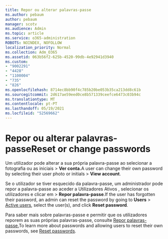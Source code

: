 ```yaml
---
title: Repor ou alterar palavras-passe
ms.author: pebaum
author: pebaum
manager: scotv
ms.audience: Admin
ms.topic: article
ms.service: o365-administration
ROBOTS: NOINDEX, NOFOLLOW
localization_priority: Normal
ms.collection: Adm_O365
ms.assetid: 063b56f2-625b-4520-99db-4e92941d3940
ms.custom:
- "9002291"
- "4428"
- "1100004"
- "735"
- "826"
ms.openlocfilehash: 8714ec8bb90f4c785b20be053b35ca213dd8c61b
ms.sourcegitcommit: 2d617ae59eed0ce8b571339ceefce6473c03b94c
ms.translationtype: MT
ms.contentlocale: pt-PT
ms.lasthandoff: 05/19/2021
ms.locfileid: "52569662"
---
```

# <a name="reset-or-change-passwords"></a><span data-ttu-id="5da20-102">Repor ou alterar palavras-passe</span><span class="sxs-lookup"><span data-stu-id="5da20-102">Reset or change passwords</span></span>

<span data-ttu-id="5da20-103">Um utilizador pode alterar a sua própria palavra-passe ao selecionar a fotografia ou as iniciais > **Ver conta.**</span><span class="sxs-lookup"><span data-stu-id="5da20-103">A user can change their own password by selecting their user photo or initials > **View account**.</span></span>
  
<span data-ttu-id="5da20-104">Se o utilizador se tiver esquecido da palavra-passe, um administrador pode repor a palavra-passe ao aceder a Utilizadores Ativos , selecionar os utilizadores e clicar em  >  [](https://portal.office.com/adminportal/home#/users) **Repor palavra-passe**.</span><span class="sxs-lookup"><span data-stu-id="5da20-104">If the user has forgotten their password, an admin can reset the password by going to **Users** > [Active users](https://portal.office.com/adminportal/home#/users), select the user(s), and click **Reset password**.</span></span>
  
<span data-ttu-id="5da20-105">Para saber mais sobre palavras-passe e permitir que os utilizadores reporem as suas próprias palavras-passe, consulte [Repor palavras-passe.](/microsoft-365/admin/add-users/reset-passwords)</span><span class="sxs-lookup"><span data-stu-id="5da20-105">To learn more about passwords and allowing users to reset their own passwords, see [Reset passwords](/microsoft-365/admin/add-users/reset-passwords).</span></span>
